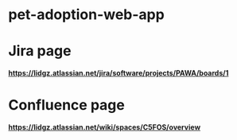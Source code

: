 # pet-adoption-web-app

# Jira page
**https://lidgz.atlassian.net/jira/software/projects/PAWA/boards/1**

# Confluence page
**https://lidgz.atlassian.net/wiki/spaces/C5FOS/overview**
